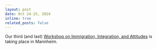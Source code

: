 ```yaml
---
layout: post
date: Oct 24-25, 2024
inline: true
related_posts: false
---
```


Our third (and last) [Workshop on Immigration, Integration, and Attitudes](https://www.zew.de/en/events-and-professional-training/detail/third-workshop-on-immigration-integration-and-attitudes-1/4373?cHash=2b67e5982c7696f0eec36e3eabfe2cde) is taking place in Mannheim.
